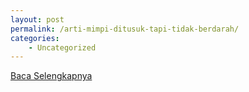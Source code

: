 ```yaml
---
layout: post
permalink: /arti-mimpi-ditusuk-tapi-tidak-berdarah/
categories:
    - Uncategorized
---
```


[Baca Selengkapnya](/07)